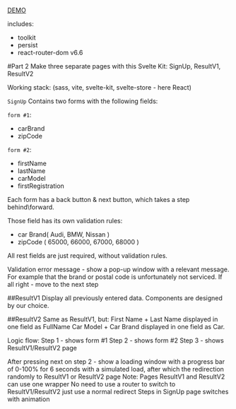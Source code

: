 [DEMO](https://ernestofernandezua.github.io/react__test-scelty/)

includes:
  - toolkit
  - persist
  - react-router-dom v6.6
  
#Part 2
Make three separate pages with this Svelte Kit:
SignUp, ResultV1, ResultV2

Working stack:
(sass, vite, svelte-kit, svelte-store - here React)

`SignUp` 
Contains two forms with the following fields:

  `form #1`:
  - сarBrand
  - zipCode

  `form #2`:
  - firstName
  - lastName
  - carModel
  - firstRegistration

Each form has a  back button & next button, which takes a step behind\forward. 

Those field has its own validation rules:
- car Brand( Audi, BMW, Nissan )
- zipCode ( 65000, 66000, 67000, 68000 )

All rest fields are just required, without validation rules.

Validation error message - show a pop-up window with a relevant message. For example that the brand or postal code is unfortunately not serviced. 
If all right - move to the next step

##ResultV1
Display all previously entered data. Components are designed by our choice.

##ResultV2
Same as ResultV1, but: 
First Name + Last Name displayed in one field as FullName
Car Model + Car Brand displayed in one field as Car.

Logic flow:
Step 1 - shows form #1
Step 2 - shows form #2
Step 3 - shows ResultV1/ResultV2 page

After pressing next on step 2 - show a loading window with a progress bar of 0-100% for 6 seconds with a simulated load, after which the redirection randomly to ResultV1 or ResultV2 page
Note: 
Pages ResultV1 and ResultV2 can use one wrapper
No need to use a router to switch to ResultV1/ResultV2 just use a normal redirect
Steps in SignUp page switches with animation
